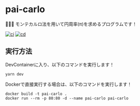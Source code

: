 # pai-carlo

🧮🧮🧮 モンテカルロ法を用いて円周率(π)を求めるプログラムです！  

[![ci](https://github.com/osawa-koki/pai-carlo/actions/workflows/ci.yml/badge.svg)](https://github.com/osawa-koki/pai-carlo/actions/workflows/ci.yml)
[![cd](https://github.com/osawa-koki/pai-carlo/actions/workflows/cd.yml/badge.svg)](https://github.com/osawa-koki/pai-carlo/actions/workflows/cd.yml)

## 実行方法

DevContainerに入り、以下のコマンドを実行します！  

```shell
yarn dev
```

Dockerで直接実行する場合は、以下のコマンドを実行します！  

```shell
docker build -t pai-carlo .
docker run --rm -p 80:80 -d --name pai-carlo pai-carlo
```
